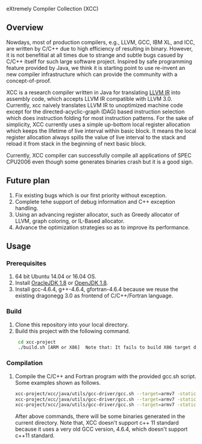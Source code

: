 eXtremely Compiler Collection (XCC)

## Overview

Nowdays, most of production compilers, e.g., LLVM, GCC, IBM XL, and ICC, are written by
C/C++ due to high efficiency of resulting in binary. However, it is not benefitial at all
times due to strange and subtle bugs casued by C/C++ itself for such large software project.
Inspired by safe programming feature provided by Java, we think it is starting point to use
re-invent an new compiler infrastructure which can provide the community with a concept-of-proof.

XCC is a research compiler written in Java for translating [LLVM IR](https://llvm.org/docs/LangRef.html) into assembly code,
which accepts LLVM IR compatible with LLVM 3.0. Currently, xcc naively translates
LLVM IR to unoptimized machine code except for the directed-acyclic-graph (DAG) based instruction
selection which does instruction folding for most instruction patterns. For the sake of simplicity,
XCC currently uses a simple up-bottom local register allocation which keeps the lifetime of live
interval within basic block. It means the local register allocation always spills the value of
live interval to the stack and reload it from stack in the beginning of next basic block.


Currently, XCC compiler can successfully compile all applications of SPEC CPU2006 even though
some generates binaries crash but it is a good sign.

## Future plan
1. Fix existing bugs which is our first priority without exception.
2. Complete tehe support of debug information and C++ exception handling.
2. Using an advancing register allocator, such as Greedy allocator of LLVM,
graph coloring, or IL-Based allocator. 
4. Advance the optimization strategies so as to improve its performance.


## Usage

### Prerequisites
1. 64 bit Ubuntu 14.04 or 16.04 OS.
2. Install [OracleJDK 1.8](http://www.oracle.com/technetwork/java/javase/downloads/jdk8-downloads-2133151.html) or [OpenJDK 1.8](https://github.com/alexkasko/openjdk-unofficial-builds).
3. Install gcc-4.6.4, g++-4.6.4, gfortran-4.6.4 because we reuse the existing dragonegg 3.0 as
   frontend of C/C++/Fortran language.

### Build
1. Clone this repository into your local directory.
2. Build this project with the following command.
   ```bash
    cd xcc-project
    ./build.sh [ARM or X86]  Note that: It fails to build X86 target due to some bugs
   ```

### Compilation
1. Compile the C/C++ and Fortran program with the provided gcc.sh script. Some examples shown as follows.
   ``` bash
   xcc-project/xcc/java/utils/gcc-driver/gcc.sh --target=armv7 -static example.c -o example -O3
   xcc-project/xcc/java/utils/gcc-driver/gcc.sh --target=armv7 -static --linker=c++ example.cpp -o example -O3
   xcc-project/xcc/java/utils/gcc-driver/gcc.sh --target=armv7 -static -linker=fortran example.f90 -o example -O3
   ```

   After above commands, there will be some binaries generated in the current directory. Note that, XCC doesn't support
   c++ 11 standard because it uses a very old GCC version, 4.6.4, which doesn't support c++11 standard.
